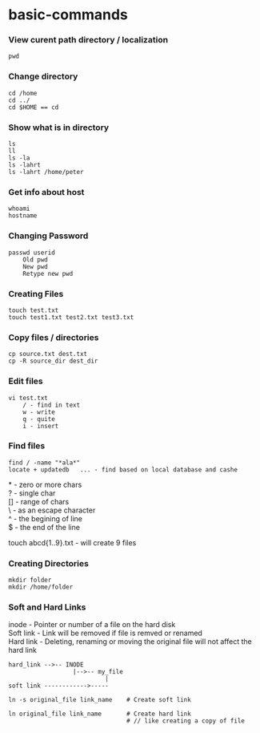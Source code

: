 # basic-commands
### View curent path directory / localization
```
pwd
```
### Change directory 
```
cd /home
cd ../
cd $HOME == cd
```
### Show what is in directory
```
ls 
ll 
ls -la
ls -lahrt
ls -lahrt /home/peter
```

### Get info about host 
```
whoami
hostname
```

### Changing Password
```
passwd userid
    Old pwd
    New pwd
    Retype new pwd
```

### Creating Files
```
touch test.txt
touch test1.txt test2.txt test3.txt 
```
### Copy files / directories
```
cp source.txt dest.txt
cp -R source_dir dest_dir
```
### Edit files
```
vi test.txt
    / - find in text
    w - write
    q - quite
    i - insert
```
### Find files
```
find / -name "*ala*" 
locate + updatedb   ... - find based on local database and cashe 
```
\* - zero or more chars  <br>
? - single char  <br>
[] - range of chars  <br>
\\ - as an escape character <br>
^ - the begining of line <br>
$ - the end of the line <br>

touch abcd{1..9}.txt - will create 9 files

### Creating Directories
```
mkdir folder
mkdir /home/folder
```

### Soft and Hard Links
inode - Pointer or number of a file on the hard disk <br>
Soft link - Link will be removed if file is remved or renamed <br>
Hard link - Deleting, renaming or moving the original file will not affect the hard link
```
hard_link -->-- INODE
                  |-->-- my_file
                           |
soft link ------------>-----
```



```
ln -s original_file link_name    # Create soft link

ln original_file link_name       # Create hard link 
                                 # // like creating a copy of file
```










